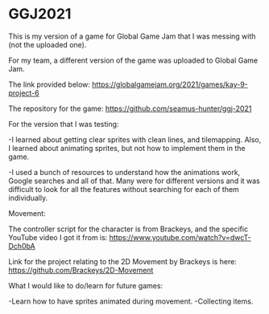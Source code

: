 # GGJ2021
This is my version of a game for Global Game Jam that I was messing with (not the uploaded one).

For my team, a different version of the game was uploaded to Global Game Jam. 

The link provided below:
https://globalgamejam.org/2021/games/kay-9-project-6

The repository for the game:
https://github.com/seamus-hunter/ggj-2021

For the version that I was testing:

-I learned about getting clear sprites with clean lines, and tilemapping.
Also, I learned about animating sprites, but not how to implement them in the game.

-I used a bunch of resources to understand how the animations work, Google searches and all of that.
Many were for different versions and it was difficult to look for all the features without searching
for each of them individually.

Movement:

The controller script for the character is from Brackeys, and the specific YouTube video I got it from is:
https://www.youtube.com/watch?v=dwcT-Dch0bA

Link for the project relating to the 2D Movement by Brackeys is here:
https://github.com/Brackeys/2D-Movement


What I would like to do/learn for future games:

-Learn how to have sprites animated during movement.
-Collecting items.
